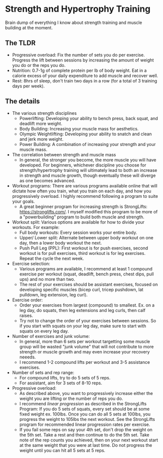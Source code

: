 # Strength and Hypertrophy Training

Brain dump of everything I know about strength training and muscle building at the moment.

## The TLDR

- Progressive overload: Fix the number of sets you do per exercise. Progress the lift between sessions by increasing the amount of weight you do or the reps you do.
- Nutrition: 0.7-1g of complete protein per lb of body weight. Eat in a calorie excess of your daily expenditure to add muscle and recover well.
- Rest: 8hrs of sleep, don't train two days in a row (for a total of 3 training days per week).


## The details
- The various strength disciplines
  - Powerlifting: Developing your ability to bench press, back squat, and deadlift more weight.
  - Body Building: Increasing your muscle mass for aesthetics.
  - Olympic Weightlifting: Developing your ability to snatch and clean and jerk more weight.
  - Power Building: A combination of increasing your strength and your muscle mass.
- The correlation between strength and muscle mass
  - In general, the stronger you become, the more muscle you will have developed. For beginners, whichever discipline you choose for strength/hypertrophy training will ultimately lead to both an increase in strength and muscle growth, though eventually these will diverge as one becomes advanced.
- Workout programs: There are various programs available online that will dictate how often you train, what you train on each day, and how you progressively overload. I highly recommend following a program to suite your goals.
  - A great beginner program for increasing strength is StrongLifts: https://stronglifts.com/. I myself modified this program to be more of a "powerbuilding" program to build both muscle and strength. 
- Workout split: Various options are available for how to divide your workouts. For example:
  - Full body workouts: Every session works your entire body.
  - Upper/ Lower split: Alternate between upper body workout on one day, then a lower body workout the next.
  - Push Pull Leg (PPL): First workout is for push exercises, second workout is for pull exercises, third workout is for leg exercises. Repeat the cycle the next week.
- Exercise selection:
  - Various programs are available, I recommend at least 1 compound exercise per workout (squat, deadlift, bench press, chest dips, pull ups) and no more than two.
  - The rest of your exercises should be assistant exercises, focused on developing specific muscles (bicep curl, tricep pushdown, lat pulldown, leg extension, leg curl).
- Exercise order:
  - Order your exercises from largest (compound) to smallest. Ex. on a leg day, do squats, then leg extensions and leg curls, then calf raises.
  - Try not to change the order of your exercises between sessions. So if you start with squats on your leg day, make sure to start with squats on every leg day.
- Number of exercises and junk volume:
  - In general, more than 6 sets per workout targetting some muscle group will be wasted "junk volume" that will not contribute to more strength or muscle growth and may even increase your recovery neeeds.
  - I recommend 1-2 compound lifts per workout and 3-5 assistance exercises.
- Number of sets and rep range:
  - For compound lifts, try to do 5 sets of 5 reps.
  - For assistant, aim for 3 sets of 8-10 reps. 
- Progressive overload:
  - As described above, you want to progressively increase either the weight you are lifting or the number of reps you do.
  - I recommend _linear progression_ as described in the StrongLifts Program: If you do 5 sets of squats, every set should be at some fixed weight ex. 100lbs. Once you can do all 5 sets at 100lbs, you progress the weight to 105lbs the next workout. See the StrongLifts program for recommended linear progression rates per exercise.
  - If you fail some reps on say your 4th set, don't drop the weight on the 5th set. Take a rest and then continue to do the 5th set. Take note of the rep counts you achieved, then on your next workout start at the same weight that you were at last time. Do not progress the weight until you can hit all 5 sets at 5 reps.

